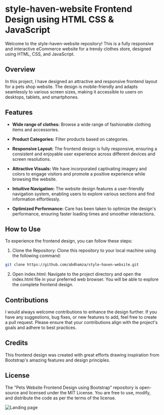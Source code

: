 # style-haven-website Frontend Design using HTML CSS & JavaScript

Welcome to the style-haven-website repository! This is a fully responsive and interactive eCommerce website for a trendy clothes store, designed using HTML, CSS, and JavaScript.

## Overview

In this project, I have designed an attractive and responsive frontend layout for a pets shop website. The design is mobile-friendly and adapts seamlessly to various screen sizes, making it accessible to users on desktops, tablets, and smartphones.

## Features

- **Wide range of clothes:** Browse a wide range of fashionable clothing items and accessories.

- **Product Categories:** Filter products based on categories.

- **Responsive Layout:** The frontend design is fully responsive, ensuring a consistent and enjoyable user experience across different devices and screen resolutions.

- **Attractive Visuals:** We have incorporated captivating imagery and colors to engage visitors and promote a positive experience while browsing the website.

- **Intuitive Navigation:** The website design features a user-friendly navigation system, enabling users to explore various sections and find information effortlessly.

- **Optimized Performance:** Care has been taken to optimize the design's performance, ensuring faster loading times and smoother interactions.

## How to Use

To experience the frontend design, you can follow these steps:

1. Clone the Repository: Clone this repository to your local machine using the following command:

```bash
git clone https://github.com/abdhamza/style-haven-website.git
```

2. Open index.html: Navigate to the project directory and open the index.html file in your preferred web browser. You will be able to explore the complete frontend design.

## Contributions
I would always welcome contributions to enhance the design further. If you have any suggestions, bug fixes, or new features to add, feel free to create a pull request. Please ensure that your contributions align with the project's goals and adhere to best practices.

## Credits
This frontend design was created with great efforts drawing inspiration from Bootstrap's amazing features and design principles.

## License
The "Pets Website Frontend Design using Bootstrap" repository is open-source and licensed under the MIT License. You are free to use, modify, and distribute the code as per the terms of the license.

![Landing page](webvisual1.png)

